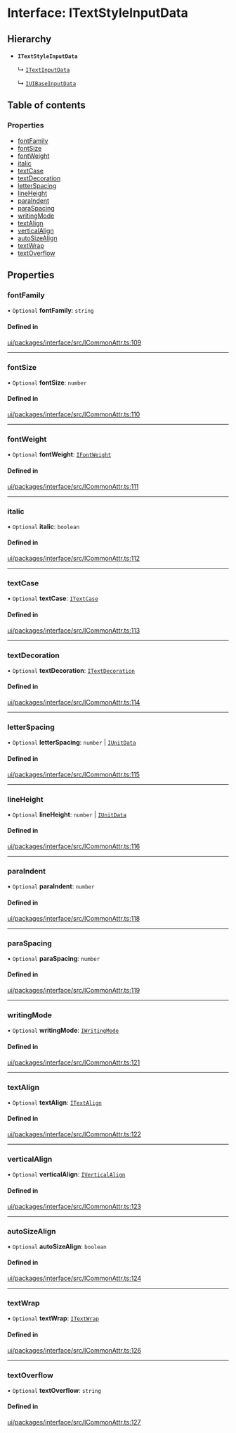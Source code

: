 # Interface: ITextStyleInputData

## Hierarchy

- **`ITextStyleInputData`**

  ↳ [`ITextInputData`](ITextInputData.md)

  ↳ [`IUIBaseInputData`](IUIBaseInputData.md)

## Table of contents

### Properties

- [fontFamily](ITextStyleInputData.md#fontfamily)
- [fontSize](ITextStyleInputData.md#fontsize)
- [fontWeight](ITextStyleInputData.md#fontweight)
- [italic](ITextStyleInputData.md#italic)
- [textCase](ITextStyleInputData.md#textcase)
- [textDecoration](ITextStyleInputData.md#textdecoration)
- [letterSpacing](ITextStyleInputData.md#letterspacing)
- [lineHeight](ITextStyleInputData.md#lineheight)
- [paraIndent](ITextStyleInputData.md#paraindent)
- [paraSpacing](ITextStyleInputData.md#paraspacing)
- [writingMode](ITextStyleInputData.md#writingmode)
- [textAlign](ITextStyleInputData.md#textalign)
- [verticalAlign](ITextStyleInputData.md#verticalalign)
- [autoSizeAlign](ITextStyleInputData.md#autosizealign)
- [textWrap](ITextStyleInputData.md#textwrap)
- [textOverflow](ITextStyleInputData.md#textoverflow)

## Properties

### fontFamily

• `Optional` **fontFamily**: `string`

#### Defined in

[ui/packages/interface/src/ICommonAttr.ts:109](https://github.com/leaferjs/leafer-ui/blob/63b7718/packages/interface/src/ICommonAttr.ts#L109)

___

### fontSize

• `Optional` **fontSize**: `number`

#### Defined in

[ui/packages/interface/src/ICommonAttr.ts:110](https://github.com/leaferjs/leafer-ui/blob/63b7718/packages/interface/src/ICommonAttr.ts#L110)

___

### fontWeight

• `Optional` **fontWeight**: [`IFontWeight`](../modules.md#ifontweight)

#### Defined in

[ui/packages/interface/src/ICommonAttr.ts:111](https://github.com/leaferjs/leafer-ui/blob/63b7718/packages/interface/src/ICommonAttr.ts#L111)

___

### italic

• `Optional` **italic**: `boolean`

#### Defined in

[ui/packages/interface/src/ICommonAttr.ts:112](https://github.com/leaferjs/leafer-ui/blob/63b7718/packages/interface/src/ICommonAttr.ts#L112)

___

### textCase

• `Optional` **textCase**: [`ITextCase`](../modules.md#itextcase)

#### Defined in

[ui/packages/interface/src/ICommonAttr.ts:113](https://github.com/leaferjs/leafer-ui/blob/63b7718/packages/interface/src/ICommonAttr.ts#L113)

___

### textDecoration

• `Optional` **textDecoration**: [`ITextDecoration`](../modules.md#itextdecoration)

#### Defined in

[ui/packages/interface/src/ICommonAttr.ts:114](https://github.com/leaferjs/leafer-ui/blob/63b7718/packages/interface/src/ICommonAttr.ts#L114)

___

### letterSpacing

• `Optional` **letterSpacing**: `number` \| [`IUnitData`](IUnitData.md)

#### Defined in

[ui/packages/interface/src/ICommonAttr.ts:115](https://github.com/leaferjs/leafer-ui/blob/63b7718/packages/interface/src/ICommonAttr.ts#L115)

___

### lineHeight

• `Optional` **lineHeight**: `number` \| [`IUnitData`](IUnitData.md)

#### Defined in

[ui/packages/interface/src/ICommonAttr.ts:116](https://github.com/leaferjs/leafer-ui/blob/63b7718/packages/interface/src/ICommonAttr.ts#L116)

___

### paraIndent

• `Optional` **paraIndent**: `number`

#### Defined in

[ui/packages/interface/src/ICommonAttr.ts:118](https://github.com/leaferjs/leafer-ui/blob/63b7718/packages/interface/src/ICommonAttr.ts#L118)

___

### paraSpacing

• `Optional` **paraSpacing**: `number`

#### Defined in

[ui/packages/interface/src/ICommonAttr.ts:119](https://github.com/leaferjs/leafer-ui/blob/63b7718/packages/interface/src/ICommonAttr.ts#L119)

___

### writingMode

• `Optional` **writingMode**: [`IWritingMode`](../modules.md#iwritingmode)

#### Defined in

[ui/packages/interface/src/ICommonAttr.ts:121](https://github.com/leaferjs/leafer-ui/blob/63b7718/packages/interface/src/ICommonAttr.ts#L121)

___

### textAlign

• `Optional` **textAlign**: [`ITextAlign`](../modules.md#itextalign)

#### Defined in

[ui/packages/interface/src/ICommonAttr.ts:122](https://github.com/leaferjs/leafer-ui/blob/63b7718/packages/interface/src/ICommonAttr.ts#L122)

___

### verticalAlign

• `Optional` **verticalAlign**: [`IVerticalAlign`](../modules.md#iverticalalign)

#### Defined in

[ui/packages/interface/src/ICommonAttr.ts:123](https://github.com/leaferjs/leafer-ui/blob/63b7718/packages/interface/src/ICommonAttr.ts#L123)

___

### autoSizeAlign

• `Optional` **autoSizeAlign**: `boolean`

#### Defined in

[ui/packages/interface/src/ICommonAttr.ts:124](https://github.com/leaferjs/leafer-ui/blob/63b7718/packages/interface/src/ICommonAttr.ts#L124)

___

### textWrap

• `Optional` **textWrap**: [`ITextWrap`](../modules.md#itextwrap)

#### Defined in

[ui/packages/interface/src/ICommonAttr.ts:126](https://github.com/leaferjs/leafer-ui/blob/63b7718/packages/interface/src/ICommonAttr.ts#L126)

___

### textOverflow

• `Optional` **textOverflow**: `string`

#### Defined in

[ui/packages/interface/src/ICommonAttr.ts:127](https://github.com/leaferjs/leafer-ui/blob/63b7718/packages/interface/src/ICommonAttr.ts#L127)
